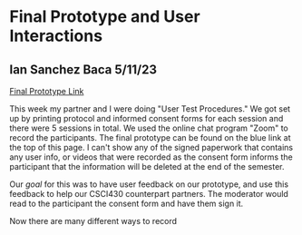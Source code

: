 # Final Prototype and User Interactions
## Ian Sanchez Baca 5/11/23

[Final Prototype Link](https://xd.adobe.com/view/28bba141-bb3d-495b-b7c5-80384af23a86-7de8/?fullscreen)


This week my partner and I were doing "User Test Procedures." We got set up by printing protocol and informed consent forms for each session and there were 5 sessions in total. We used the online chat program "Zoom" to record the participants. The final prototype can be found on the blue link at the top of this page. I can't show any of the signed paperwork that contains any user info, or videos that were recorded as the consent form informs the participant that the information will be deleted at the end of the semester. 

Our *goal* for this was to have user feedback on our prototype, and use this feedback to help our CSCI430 counterpart partners. The moderator would read to the participant the consent form and have them sign it. 

Now there are many different ways to record 

